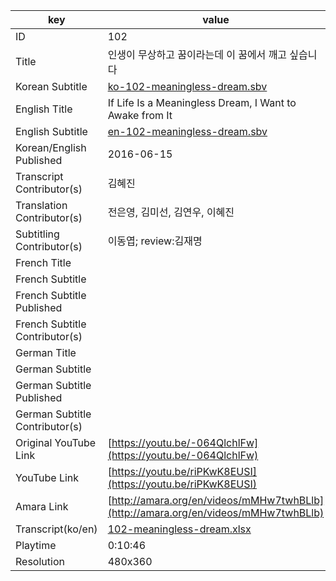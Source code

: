 |  key  |  value  |
|-------|---------|
| ID            | 102 |
| Title         | 인생이 무상하고 꿈이라는데 이 꿈에서 깨고 싶습니다 |
| Korean Subtitle | [ko-102-meaningless-dream.sbv](https://github.com/jungtosociety/dharma-qna/raw/master/sub/102/ko-102-meaningless-dream.sbv) |
| English Title | If Life Is a Meaningless Dream, I Want to Awake from It |
| English Subtitle | [en-102-meaningless-dream.sbv](https://github.com/jungtosociety/dharma-qna/raw/master/sub/102/en-102-meaningless-dream.sbv) |
| Korean/English Published     | 2016-06-15 |
| Transcript Contributor(s)   | 김혜진 |
| Translation Contributor(s)   | 전은영, 김미선, 김연우, 이혜진 |
| Subtitling Contributor(s)   | 이동엽; review:김재명 |
| French Title |  |
| French Subtitle |  |
| French Subtitle Published |  |
| French Subtitle Contributor(s) |  |
| German Title |  |
| German Subtitle |  |
| German Subtitle Published |  |
| German Subtitle Contributor(s) |  |
| Original YouTube Link  | [https://youtu.be/-064QlchlFw](https://youtu.be/-064QlchlFw) |
| YouTube Link  | [https://youtu.be/riPKwK8EUSI](https://youtu.be/riPKwK8EUSI) |
| Amara Link    | [http://amara.org/en/videos/mMHw7twhBLlb](http://amara.org/en/videos/mMHw7twhBLlb) |
| Transcript(ko/en) | [102-meaningless-dream.xlsx](https://github.com/jungtosociety/dharma-qna/raw/master/sub/102/102-meaningless-dream.xlsx) |
| Playtime | 0:10:46 |
| Resolution | 480x360|
